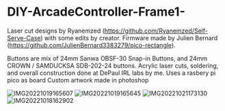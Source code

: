 # DIY-ArcadeController-Frame1-
Laser cut designs by Ryanemzed (https://github.com/Ryanemzed/Self-Serve-Case) with some edits by creator. 
Firmware made by Julien Bernard (https://github.com/JulienBernard3383279/pico-rectangle).

Buttons are mix of 24mm Sanwa OBSF-30 Snap-in Buttons, and 24mm CROWN / SAMDUCKSA SDB-202-24 buttons.
Acrylic laser cuts, soldering, and overall construction done at DePaul IRL labs by me.
Uses a rasbery pi pico as board
Custom artwork made in photoshop


![IMG20221019165607](https://user-images.githubusercontent.com/77071807/197820410-451f5ec8-98ef-49a3-8ff9-371a3fad48e3.jpg)
![IMG20221019165645](https://user-images.githubusercontent.com/77071807/197820433-f6ccee5d-7e24-4654-8439-80c49b31af93.jpg)
![IMG20221021173130](https://user-images.githubusercontent.com/77071807/197820444-35aae698-0502-4e57-bc0b-2381653c519d.jpg)
![IMG20221018162902](https://user-images.githubusercontent.com/77071807/197820454-911a8b1d-6a88-4622-aa1f-acbe36354243.jpg)

